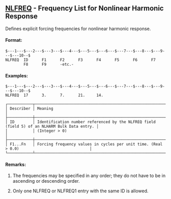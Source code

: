 ## [NLFREQ](https://help.hexagonmi.com/bundle/MSC_Nastran_2022.4/page/Nastran_Combined_Book/qrg/bulkno/TOC.NLFREQ.xhtml) - Frequency List for Nonlinear Harmonic Response

Defines explicit forcing frequencies for nonlinear harmonic response.

#### Format:<span></span>

```nastran
$---1---$---2---$---3---$---4---$---5---$---6---$---7---$---8---$---9---$---10--$
NLFREQ  ID      F1      F2      F3      F4      F5      F6      F7              
        F8      F9      -etc.-                                                  
```
#### <span></span>

#### Examples:

```nastran
$---1---$---2---$---3---$---4---$---5---$---6---$---7---$---8---$---9---$---10--$
NLFREQ  17      3.      7.      21.     14.                                     
```
```text
┌───────────┬──────────────────────────────────────────────────────────────────────────────────────────────┐
│ Describer │ Meaning                                                                                      │
├───────────┼──────────────────────────────────────────────────────────────────────────────────────────────┤
│ ID        │ Identification number referenced by the NLFREQ field (field 5) of an NLHARM Bulk Data entry. │
│           │ (Integer > 0)                                                                                │
├───────────┼──────────────────────────────────────────────────────────────────────────────────────────────┤
│ F1...Fn   │ Forcing frequency values in cycles per unit time. (Real > 0.0)                               │
└───────────┴──────────────────────────────────────────────────────────────────────────────────────────────┘
```
#### Remarks:

1. The frequencies may be specified in any order; they do not have to be in ascending or descending order.

2. Only one NLFREQ or NLFREQ1 entry with the same ID is allowed.

